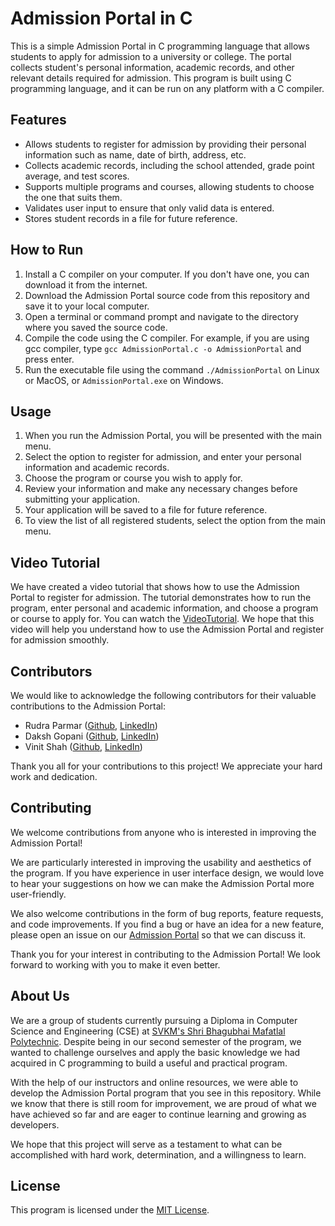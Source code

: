 

# Admission Portal in C

This is a simple Admission Portal in C programming language that allows students to apply for admission to a university or college. The portal collects student's personal information, academic records, and other relevant details required for admission. This program is built using C programming language, and it can be run on any platform with a C compiler.

## Features

- Allows students to register for admission by providing their personal information such as name, date of birth, address, etc.
- Collects academic records, including the school attended, grade point average, and test scores.
- Supports multiple programs and courses, allowing students to choose the one that suits them.
- Validates user input to ensure that only valid data is entered.
- Stores student records in a file for future reference.

## How to Run

1. Install a C compiler on your computer. If you don't have one, you can download it from the internet.
2. Download the Admission Portal source code from this repository and save it to your local computer.
3. Open a terminal or command prompt and navigate to the directory where you saved the source code.
4. Compile the code using the C compiler. For example, if you are using gcc compiler, type `gcc AdmissionPortal.c -o AdmissionPortal` and press enter.
5. Run the executable file using the command `./AdmissionPortal` on Linux or MacOS, or `AdmissionPortal.exe` on Windows.

## Usage

1. When you run the Admission Portal, you will be presented with the main menu.
2. Select the option to register for admission, and enter your personal information and academic records.
3. Choose the program or course you wish to apply for.
4. Review your information and make any necessary changes before submitting your application.
5. Your application will be saved to a file for future reference.
6. To view the list of all registered students, select the option from the main menu.

## Video Tutorial
We have created a video tutorial that shows how to use the Admission Portal to register for admission. The tutorial demonstrates how to run the program, enter personal and academic information, and choose a program or course to apply for. You can watch the [VideoTutorial](https://drive.google.com/file/d/1QoYCYQPyLXPTEfIrq_NeeqiCsQ2o_nqI/view?usp=sharing). We hope that this video will help you understand how to use the Admission Portal and register for admission smoothly.

## Contributors
We would like to acknowledge the following contributors for their valuable contributions to the Admission Portal:

- Rudra Parmar ([Github](https://github.com/rudraparmar76), [LinkedIn](https://www.linkedin.com/in/rudra-parmar-089125245/))
- Daksh Gopani ([Github](https://github.com/dakshgopani), [LinkedIn](https://www.linkedin.com/in/daksh-gopani-a13993251/))
- Vinit Shah ([Github](https://github.com/vinitrshah03), [LinkedIn](https://www.linkedin.com/in/vinit-shah-2aba49256/))

Thank you all for your contributions to this project! We appreciate your hard work and dedication.

## Contributing
We welcome contributions from anyone who is interested in improving the Admission Portal!

We are particularly interested in improving the usability and aesthetics of the program. If you have experience in user interface design, we would love to hear your suggestions on how we can make the Admission Portal more user-friendly.

We also welcome contributions in the form of bug reports, feature requests, and code improvements. If you find a bug or have an idea for a new feature, please open an issue on our [Admission Portal](https://github.com/rudraparmar76/Admission-Portal) so that we can discuss it.

Thank you for your interest in contributing to the Admission Portal! We look forward to working with you to make it even better.

## About Us
We are a group of students currently pursuing a Diploma in Computer Science and Engineering (CSE) at [SVKM's Shri Bhagubhai Mafatlal Polytechnic](https://sbmp.ac.in/). Despite being in our second semester of the program, we wanted to challenge ourselves and apply the basic knowledge we had acquired in C programming to build a useful and practical program.

With the help of our instructors and online resources, we were able to develop the Admission Portal program that you see in this repository. While we know that there is still room for improvement, we are proud of what we have achieved so far and are eager to continue learning and growing as developers.

We hope that this project will serve as a testament to what can be accomplished with hard work, determination, and a willingness to learn.

## License

This program is licensed under the [MIT License](https://opensource.org/licenses/MIT).
